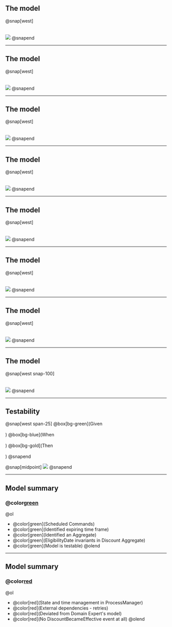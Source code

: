 ## The model

@snap[west]
</br>
</br>
</br>
![](time-based-domain-events/modelling/.assets/diagrams/discount-eligibility-fragments/1.png)
@snapend

---
## The model

@snap[west]
</br>
</br>
</br>
![](time-based-domain-events/modelling/.assets/diagrams/discount-eligibility-fragments/2.png)
@snapend

---
## The model

@snap[west]
</br>
</br>
</br>
![](time-based-domain-events/modelling/.assets/diagrams/discount-eligibility-fragments/3.png)
@snapend

---
## The model

@snap[west]
</br>
</br>
</br>
![](time-based-domain-events/modelling/.assets/diagrams/discount-eligibility-fragments/4.png)
@snapend

---
## The model

@snap[west]
</br>
</br>
</br>
![](time-based-domain-events/modelling/.assets/diagrams/discount-eligibility-fragments/5.png)
@snapend

---
## The model

@snap[west]
</br>
</br>
</br>
![](time-based-domain-events/modelling/.assets/diagrams/discount-eligibility-fragments/6.png)
@snapend


---
## The model

@snap[west]
</br>
</br>
</br>
![](time-based-domain-events/modelling/.assets/diagrams/discount-eligibility-fragments/7.png)
@snapend

---
## The model
@snap[west snap-100]
</br>
</br>
</br>
![](time-based-domain-events/modelling/.assets/diagrams/discount_eligibility_first_model.png)
@snapend


---
## Testability

@snap[west span-25]
@box[bg-green](Given </br></br>)
@box[bg-blue](When </br></br>)
@box[bg-gold](Then </br></br>)
@snapend

@snap[midpoint]
![](time-based-domain-events/modelling/.assets/diagrams/discount-eligibility-fragments/discount_eligibility_test.png)
@snapend

---
## Model summary
### @color[green](Pros)
@ol
- @color[green](Scheduled Commands)
- @color[green](Identified expiring time frame)
- @color[green](Identified an Aggregate)
- @color[green](EligibilityDate invariants in Discount Aggregate)
- @color[green](Model is testable)
@olend

---
## Model summary
### @color[red](Cons)
@ol
- @color[red](State and time management in ProcessManager)
- @color[red](External dependencies - retries)
- @color[red](Deviated from Domain Expert's model)
- @color[red](No DiscountBecameEffective event at all)
@olend
